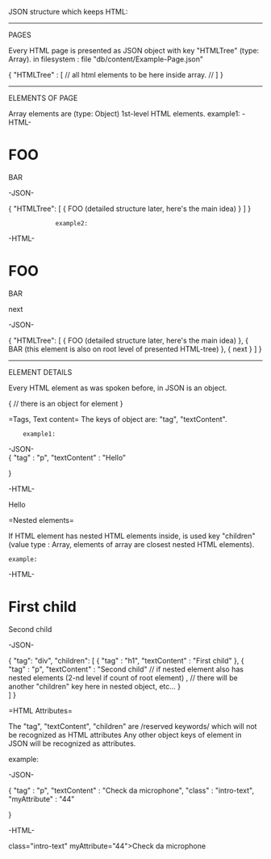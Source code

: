 JSON structure which keeps HTML: 

----------
PAGES

Every HTML page is presented as JSON object with key "HTMLTree" (type: Array).
in filesystem : file "db/content/Example-Page.json"

{
	"HTMLTree" : [
	//   all html elements to be here inside array.
	//
	]
}

----------
ELEMENTS OF PAGE

Array elements are (type: Object) 1st-level HTML elements.
                 example1: 
-HTML- 
 <div>
  <h1>FOO</h1>
  <p>BAR</p>
 </div>
 
-JSON-
 
 {
 	"HTMLTree": [
 		{
 			FOO           (detailed structure later, here's the main idea)
 		}
 	]
 }
 
                 example2: 
-HTML-
  <h1>FOO</h1>
  <p>BAR</p>
  <p>next</p>
  
-JSON-
 
 {
 	"HTMLTree": [
 		{
 			FOO           (detailed structure later, here's the main idea)
 		},
 		{
 			BAR           (this element is also on root level of presented HTML-tree)
 		},
 		{
 			next
 		}
 	]
 }
 
 
----------
ELEMENT DETAILS

Every HTML element as was spoken before, in JSON is an object.

{
	// there is an object for element
} 

  =Tags, Text content=
The keys of object are: "tag", "textContent".

		example1:
-JSON-    
{
	"tag" : "p",
	"textContent" : "Hello"
	
}

-HTML-

<p>Hello</p>



  =Nested elements=
  
If HTML element has nested HTML elements inside, 
is used key "children" (value type : Array, elements of array are closest nested HTML elements).

	example:
	
-HTML-

<div>
	<h1>First child</h1>
	<p>Second child</p>
</div>  

-JSON- 

{
	"tag": "div",
	"children": [
		{
		"tag" : "h1",
		"textContent" : "First child"
		},
		{
		"tag" : "p",
		"textContent" : "Second child"
		// if nested element also has nested elements (2-nd level if count of root element) , 
		// there will be another "children" key here in nested object, etc...
		}	
	]
}


  =HTML Attributes=
  
The "tag", "textContent", "children" are /reserved keywords/ which will not be recognized as HTML attributes
Any other object keys of element in JSON will be recognized as attributes.

example: 

-JSON-

{
	"tag" : "p",
	"textContent" : "Check da microphone",
	"class" : "intro-text",
	"myAttribute" : "44"
		
} 

-HTML-

<p> class="intro-text" myAttribute="44">Check da microphone</p>





 
 
 